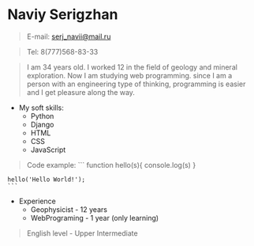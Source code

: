 # Naviy Serigzhan
> E-mail: serj_navii@mail.ru

> Tel: 8(777)568-83-33

> I am 34 years old. I worked 12 in the field of geology and mineral exploration. Now I am studying web programming. since I am a person with an engineering type of thinking, programming is easier and I get pleasure along the way.

* My soft skills:
    * Python
    * Django
    * HTML
    * CSS
    * JavaScript

> Code example:
    ```
    function hello(s){
        console.log(s)
    }

    hello('Hello World!');
    ```

* Experience
    * Geophysicist - 12 years
    * WebPrograming - 1 year (only learning)

> English level - Upper Intermediate